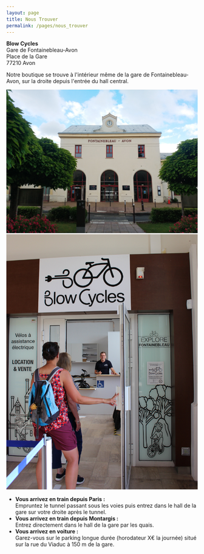 ```yaml
---
layout: page
title: Nous Trouver
permalink: /pages/nous_trouver
---
```


**Blow Cycles**<br/>Gare de Fontainebleau-Avon<br/>Place de la Gare<br/>77210 Avon

Notre boutique se trouve à l'intérieur même de la gare de Fontainebleau-Avon, sur la droite depuis l'entrée du hall central.

  <div class="image-grid">
  <img src="/assets/images/nous_trouver/nous_trouver_1.jpg" alt="nous_trouver_1" class='image-center'/>
  <img src="/assets/images/nous_trouver/nous_trouver_2.jpg" alt="nous_trouver_2" class='image-center'/>
  </div>

- **Vous arrivez en train depuis Paris :**<br/>Empruntez le tunnel passant sous les voies puis entrez dans le hall de la gare sur votre droite après le tunnel.
- **Vous arrivez en train depuis Montargis :**<br/>Entrez directement dans le hall de la gare par les quais.
- **Vous arrivez en voiture :**<br/>Garez-vous sur le parking longue durée (horodateur X€ la journée) situé sur la rue du Viaduc à 150 m de la gare.
